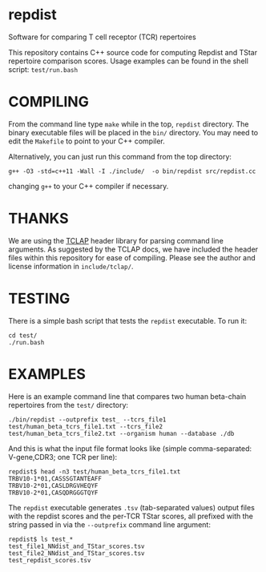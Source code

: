 # repdist
Software for comparing T cell receptor (TCR) repertoires

This repository contains C++ source code for computing Repdist and TStar repertoire comparison scores.
Usage examples can be found in the shell script: `test/run.bash`

# COMPILING

From the command line type `make` while in the top, `repdist` directory. The binary executable files will be placed in the `bin/` directory. You may need to edit the `Makefile` to point to your C++ compiler.

Alternatively, you can just run this command from the top directory:

`g++ -O3 -std=c++11 -Wall -I ./include/  -o bin/repdist src/repdist.cc`

changing `g++` to your C++ compiler if necessary.

# THANKS

We are using the [TCLAP](http://tclap.sourceforge.net/) header library for parsing command line arguments. As suggested by the TCLAP docs, we have included the header files within this repository for ease of compiling. Please see the author and license information in `include/tclap/`.

# TESTING

There is a simple bash script that tests the `repdist` executable. To run it:

```
cd test/
./run.bash
```

# EXAMPLES

Here is an example command line that compares two human beta-chain repertoires from the `test/` directory:

```
./bin/repdist --outprefix test_ --tcrs_file1 test/human_beta_tcrs_file1.txt --tcrs_file2 test/human_beta_tcrs_file2.txt --organism human --database ./db
```

And this is what the input file format looks like (simple comma-separated: V-gene,CDR3; one TCR per line):

```
repdist$ head -n3 test/human_beta_tcrs_file1.txt 
TRBV10-1*01,CASSSGTANTEAFF
TRBV10-2*01,CASLDRGVHEQYF
TRBV10-2*01,CASQDRGGGTQYF
```

The `repdist` executable generates `.tsv` (tab-separated values) output files with the repdist scores and the per-TCR TStar scores, all prefixed with the string passed in via the `--outprefix` command line argument:

```
repdist$ ls test_* 
test_file1_NNdist_and_TStar_scores.tsv
test_file2_NNdist_and_TStar_scores.tsv
test_repdist_scores.tsv
```
